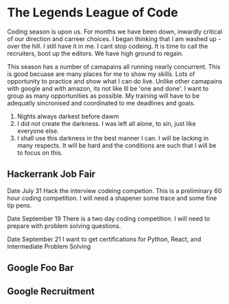 # The Legends League of Code

Coding season is upon us. For months we have been down, inwardly critical of our direction and carreer choices. I began thinking that I am washed up -over the hill. I still have it in me. I cant stop codeing. It is time to call the recruiters, boot up the editors. We have high ground to regain.

This season has a number of camapains all running nearly concurrent. This is good becuase are many places for me to show my skills. Lots of opportunity to practice and show what I can do live. Unlike other camapains with google and with amazon, its not like Ill be 'one and done'. I want to group as many opportunities as possible. My training will have to be adequatly sincronised and coordinated to me deadlines and goals.

1. Nights always darkest before dawm
2. I did not create the darkness. I was left all alone, to sin, just like everyone else.
3. I shall use this darkness in the best manner I can. I will be lacking in many respects. It will be hard and the conditions are such that I will be to focus on this.

## Hackerrank Job Fair

Date July 31
Hack the interview codeing competion. This is a preliminary 60 hour coding competition. I will need a shapener some trace and some fine tip pens.

Date September 19
There is a two day coding competition. I will need to prepare with problem solving questions.

Date September 21
I want to get certifications for Python, React, and Intermediate Problem Solving

## Google Foo Bar

## Google Recruitment
